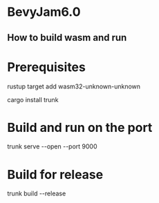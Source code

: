 # BevyJam6.0

## How to build wasm and run
# Prerequisites 
rustup target add wasm32-unknown-unknown

cargo install trunk

# Build and run on the port
trunk serve --open --port 9000

# Build for release
trunk build --release
